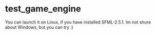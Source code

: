 # test_game_engine

You can launch it on Linux, if you have installed SFML-2.5.1.
Im not shure about Windows, but you can try :)
